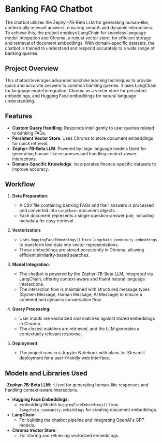 # Banking FAQ Chatbot

The chatbot utilizes the Zephyr-7B-Beta LLM for generating human-like, contextually relevant answers, ensuring smooth and dynamic interactions. To achieve this, the project employs LangChain for seamless language model integration and Chroma, a robust vector store, for efficient storage and retrieval of document embeddings. With domain-specific datasets, the chatbot is trained to understand and respond accurately to a wide range of banking queries.

## Project Overview

This chatbot leverages advanced machine learning techniques to provide quick and accurate answers to common banking queries. It uses LangChain for language model integration, Chroma as a vector store for persistent embeddings, and Hugging Face embeddings for natural language understanding.

## Features
- **Custom Query Handling**: Responds intelligently to user queries related to banking FAQs.
- **Persistent Vector Store**: Uses Chroma to store document embeddings for quick retrieval.
- **Zephyr-7B-Beta LLM**: Powered by large language models Used for generating human-like responses and handling context-aware interactions.
- **Domain-Specific Knowledge**: Incorporates finance-specific datasets to improve accuracy.

## Workflow

1. **Data Preparation**:
   - A CSV file containing banking FAQs and their answers is processed and converted into `LangChain` document objects.
   - Each document represents a single question-answer pair, including metadata for easy retrieval.

2. **Vectorization**:
   - Uses `HuggingFaceEmbeddings()` from `langchain_community.embeddings` to transform text data into vector representations.
   - These embeddings are stored persistently in Chroma, allowing efficient similarity-based searches.

3. **Model Integration**:
   - The chatbot is powered by the Zephyr-7B-Beta LLM, integrated via LangChain, offering context-aware and fluent natural language interactions.
   - The interaction flow is maintained with structured message types (System Message, Human Message, AI Message) to ensure a coherent and dynamic conversation flow.

4. **Query Processing**:
   - User inputs are vectorized and matched against stored embeddings in Chroma.
   - The closest matches are retrieved, and the LLM generates a contextually relevant response.

5. **Deployment**:
   - The project runs in a Jupyter Notebook with plans for Streamlit deployment for a user-friendly web interface.

## Models and Libraries Used
-**Zephyr-7B-Beta LLM**: 
  -Used for generating human-like responses and handling context-aware interactions.
- **Hugging Face Embeddings**:
  - Embedding Model: `HuggingFaceEmbeddings()` from `langchain_community.embeddings` for creating document embeddings.
- **LangChain**:
  - For building the chatbot pipeline and integrating OpenAI's GPT models.
- **Chroma Vector Store**:
  - For storing and retrieving vectorized embeddings.

